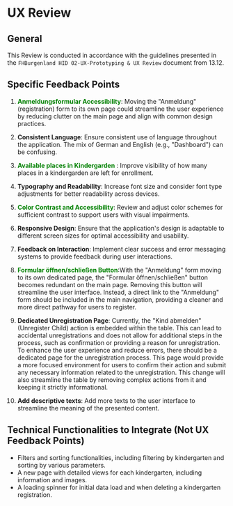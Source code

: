 # UX Review #

## General ##
This Review is conducted in accordance with the guidelines presented in the ``FHBurgenland HID 02-UX-Prototyping & UX Review`` document from 13.12.

## Specific Feedback Points ##
1. <span style="color:green;">**Anmeldungsformular Accessibility**</span>: Moving the "Anmeldung" (registration) form to its own page could streamline the user experience by reducing clutter
    on the main page and align with common design practices.

2. **Consistent Language**: Ensure consistent use of language throughout the application. The mix of German and English (e.g., "Dashboard") can be confusing.

3. <span style="color:green;">**Available places in Kindergarden** </span>: Improve visibility of how many places in a kindergarden are left for enrollment. 

4. **Typography and Readability**: Increase font size and consider font type adjustments for better readability across devices.

5. <span style="color:green;">**Color Contrast and Accessibility**</span>: Review and adjust color schemes for sufficient contrast to support users with visual impairments.

6. **Responsive Design**: Ensure that the application's design is adaptable to different screen sizes for optimal accessibility and usability.

7. **Feedback on Interaction**: Implement clear success and error messaging systems to provide feedback during user interactions.

8.  <span style="color:green;">**Formular öffnen/schließen Button**</span>:With the "Anmeldung" form moving to its own dedicated page, the "Formular öffnen/schließen"
   button becomes redundant on the main page. Removing this button will streamline the user interface. Instead, a direct link to the "Anmeldung" form should be included in the main navigation, providing a cleaner and more direct pathway for users to register.

9. **Dedicated Unregistration Page**: Currently, the "Kind abmelden" (Unregister Child) action is embedded within the table. This can lead to accidental
   unregistrations and does not allow for additional steps in the process, such as confirmation or providing a reason for unregistration. To enhance
   the user experience and reduce errors, there should be a dedicated page for the unregistration process. This page would provide a more focused environment for users to confirm their action and submit any necessary information related to the unregistration.
   This change will also streamline the table by removing complex actions from it and keeping it strictly informational.

10. **Add descriptive texts**: Add more texts to the user interface to streamline the meaning of the presented content.

## Technical Functionalities to Integrate (Not UX Feedback Points) ##
- Filters and sorting functionalities, including filtering by kindergarten and sorting by various parameters.
- A new page with detailed views for each kindergarten, including information and images.
- A loading spinner for initial data load and when deleting a kindergarten registration.
